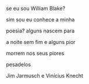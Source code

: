 se eu sou William Blake?

sim sou eu conhece a minha

poesia? alguns nascem para

a noite sem fim e alguns pior

morrem nos seus piores

pesadelos

Jim Jarmusch e Vinícius Knecht
